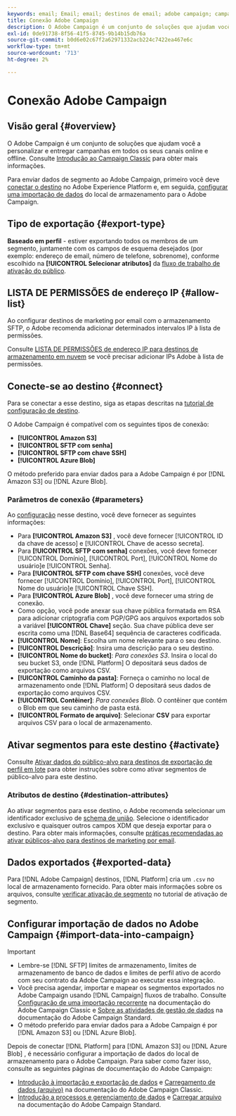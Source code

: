 ```yaml
---
keywords: email; Email; email; destinos de email; adobe campaign; campanha
title: Conexão Adobe Campaign
description: O Adobe Campaign é um conjunto de soluções que ajudam você a personalizar e entregar campanhas em todos os seus canais online e offline.
exl-id: 0de91738-8f56-41f5-8745-9b14b15db76a
source-git-commit: b0d6e02c67f2a62971332acb224c7422ea467e6c
workflow-type: tm+mt
source-wordcount: '713'
ht-degree: 2%

---
```


# Conexão Adobe Campaign

## Visão geral {#overview}

O Adobe Campaign é um conjunto de soluções que ajudam você a personalizar e entregar campanhas em todos os seus canais online e offline. Consulte [Introdução ao Campaign Classic](https://experienceleague.adobe.com/docs/campaign-classic/using/getting-started/starting-with-adobe-campaign/about-adobe-campaign-classic.html?lang=pt-BR) para obter mais informações.

Para enviar dados de segmento ao Adobe Campaign, primeiro você deve [conectar o destino](#connect-destination) no Adobe Experience Platform e, em seguida, [configurar uma importação de dados](#import-data-into-campaign) do local de armazenamento para o Adobe Campaign.

## Tipo de exportação {#export-type}

**Baseado em perfil** - estiver exportando todos os membros de um segmento, juntamente com os campos de esquema desejados (por exemplo: endereço de email, número de telefone, sobrenome), conforme escolhido na **[!UICONTROL Selecionar atributos]** da [fluxo de trabalho de ativação do público](../../ui/activate-batch-profile-destinations.md#select-attributes).

## LISTA DE PERMISSÕES de endereço IP {#allow-list}

Ao configurar destinos de marketing por email com o armazenamento SFTP, o Adobe recomenda adicionar determinados intervalos IP à lista de permissões.

Consulte [LISTA DE PERMISSÕES de endereço IP para destinos de armazenamento em nuvem](../cloud-storage/ip-address-allow-list.md) se você precisar adicionar IPs Adobe à lista de permissões.

## Conecte-se ao destino {#connect}

Para se conectar a esse destino, siga as etapas descritas na [tutorial de configuração de destino](../../ui/connect-destination.md).

O Adobe Campaign é compatível com os seguintes tipos de conexão:

* **[!UICONTROL Amazon S3]**
* **[!UICONTROL SFTP com senha]**
* **[!UICONTROL SFTP com chave SSH]**
* **[!UICONTROL Azure Blob]**

O método preferido para enviar dados para a Adobe Campaign é por [!DNL Amazon S3] ou [!DNL Azure Blob].

### Parâmetros de conexão {#parameters}

Ao [configuração](../../ui/connect-destination.md) nesse destino, você deve fornecer as seguintes informações:

* Para **[!UICONTROL Amazon S3]** , você deve fornecer [!UICONTROL ID da chave de acesso] e [!UICONTROL Chave de acesso secreta].
* Para **[!UICONTROL SFTP com senha]** conexões, você deve fornecer [!UICONTROL Domínio], [!UICONTROL Port], [!UICONTROL Nome do usuário]e [!UICONTROL Senha].
* Para **[!UICONTROL SFTP com chave SSH]** conexões, você deve fornecer [!UICONTROL Domínio], [!UICONTROL Port], [!UICONTROL Nome do usuário]e [!UICONTROL Chave SSH].
* Para **[!UICONTROL Azure Blob]** , você deve fornecer uma string de conexão.
* Como opção, você pode anexar sua chave pública formatada em RSA para adicionar criptografia com PGP/GPG aos arquivos exportados sob a variável **[!UICONTROL Chave]** seção. Sua chave pública deve ser escrita como uma [!DNL Base64] sequência de caracteres codificada.
* **[!UICONTROL Nome]**: Escolha um nome relevante para o seu destino.
* **[!UICONTROL Descrição]**: Insira uma descrição para o seu destino.
* **[!UICONTROL Nome do bucket]**: *Para conexões S3*. Insira o local do seu bucket S3, onde [!DNL Platform] O depositará seus dados de exportação como arquivos CSV.
* **[!UICONTROL Caminho da pasta]**: Forneça o caminho no local de armazenamento onde [!DNL Platform] O depositará seus dados de exportação como arquivos CSV.
* **[!UICONTROL Contêiner]**: *Para conexões Blob*. O contêiner que contém o Blob em que seu caminho de pasta está.
* **[!UICONTROL Formato de arquivo]**: Selecionar **CSV** para exportar arquivos CSV para o local de armazenamento.

## Ativar segmentos para este destino {#activate}

Consulte [Ativar dados do público-alvo para destinos de exportação de perfil em lote](../../ui/activate-batch-profile-destinations.md) para obter instruções sobre como ativar segmentos de público-alvo para este destino.

### Atributos de destino {#destination-attributes}

Ao ativar segmentos para esse destino, o Adobe recomenda selecionar um identificador exclusivo de [schema de união](../../../profile/home.md#profile-fragments-and-union-schemas). Selecione o identificador exclusivo e quaisquer outros campos XDM que deseja exportar para o destino. Para obter mais informações, consulte [práticas recomendadas ao ativar públicos-alvo para destinos de marketing por email](overview.md#best-practices).

## Dados exportados {#exported-data}

Para [!DNL Adobe Campaign] destinos, [!DNL Platform] cria um `.csv` no local de armazenamento fornecido. Para obter mais informações sobre os arquivos, consulte [verificar ativação de segmento](../../ui/activate-batch-profile-destinations.md#verify) no tutorial de ativação de segmento.

## Configurar importação de dados no Adobe Campaign {#import-data-into-campaign}

>[!IMPORTANT]
>
>* Lembre-se [!DNL SFTP] limites de armazenamento, limites de armazenamento de banco de dados e limites de perfil ativo de acordo com seu contrato da Adobe Campaign ao executar essa integração.
>* Você precisa agendar, importar e mapear os segmentos exportados no Adobe Campaign usando [!DNL Campaign] fluxos de trabalho. Consulte [Configuração de uma importação recorrente](https://experienceleague.adobe.com/docs/campaign-classic/using/automating-with-workflows/use-cases/data-management/recurring-import-workflow.html) na documentação do Adobe Campaign Classic e [Sobre as atividades de gestão de dados](https://experienceleague.adobe.com/docs/campaign-standard/using/managing-processes-and-data/data-management-activities/about-data-management-activities.html) na documentação do Adobe Campaign Standard.
>* O método preferido para enviar dados para a Adobe Campaign é por [!DNL Amazon S3] ou [!DNL Azure Blob].


Depois de conectar [!DNL Platform] para [!DNL Amazon S3] ou [!DNL Azure Blob] , é necessário configurar a importação de dados do local de armazenamento para o Adobe Campaign. Para saber como fazer isso, consulte as seguintes páginas de documentação do Adobe Campaign:
* [Introdução à importação e exportação de dados](https://experienceleague.adobe.com/docs/campaign-classic/using/getting-started/importing-and-exporting-data/get-started-data-import-export.html?lang=pt-BR) e [Carregamento de dados (arquivo)](https://experienceleague.adobe.com/docs/campaign-classic/using/automating-with-workflows/action-activities/data-loading--file-.html) na documentação do Adobe Campaign Classic.
* [Introdução a processos e gerenciamento de dados](https://experienceleague.adobe.com/docs/campaign-standard/using/managing-processes-and-data/get-started-workflows.html) e [Carregar arquivo](https://experienceleague.adobe.com/docs/campaign-standard/using/managing-processes-and-data/data-management-activities/load-file.html) na documentação do Adobe Campaign Standard.
